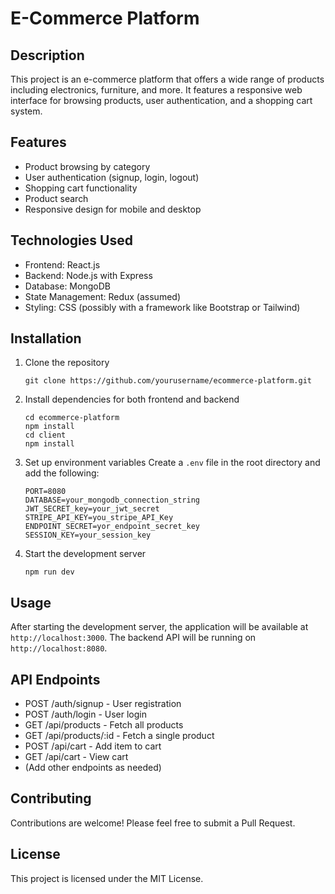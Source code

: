 # E-Commerce Platform

## Description
This project is an e-commerce platform that offers a wide range of products including electronics, furniture, and more. It features a responsive web interface for browsing products, user authentication, and a shopping cart system.

## Features
- Product browsing by category
- User authentication (signup, login, logout)
- Shopping cart functionality
- Product search
- Responsive design for mobile and desktop

## Technologies Used
- Frontend: React.js
- Backend: Node.js with Express
- Database: MongoDB
- State Management: Redux (assumed)
- Styling: CSS (possibly with a framework like Bootstrap or Tailwind)

## Installation

1. Clone the repository
   ```
   git clone https://github.com/yourusername/ecommerce-platform.git
   ```

2. Install dependencies for both frontend and backend
   ```
   cd ecommerce-platform
   npm install
   cd client
   npm install
   ```

3. Set up environment variables
   Create a `.env` file in the root directory and add the following:
   ```
   PORT=8080
   DATABASE=your_mongodb_connection_string
   JWT_SECRET_key=your_jwt_secret
   STRIPE_API_KEY=you_stripe_API_Key
   ENDPOINT_SECRET=yor_endpoint_secret_key
   SESSION_KEY=your_session_key
   ```

4. Start the development server
   ```
   npm run dev
   ```

## Usage
After starting the development server, the application will be available at `http://localhost:3000`. The backend API will be running on `http://localhost:8080`.

## API Endpoints
- POST /auth/signup - User registration
- POST /auth/login - User login
- GET /api/products - Fetch all products
- GET /api/products/:id - Fetch a single product
- POST /api/cart - Add item to cart
- GET /api/cart - View cart
- (Add other endpoints as needed)

## Contributing
Contributions are welcome! Please feel free to submit a Pull Request.

## License
This project is licensed under the MIT License.
